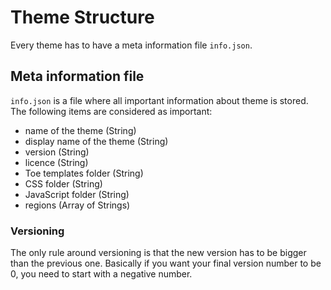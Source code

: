 # Theme Structure

Every theme has to have a meta information file ```info.json```.

## Meta information file

```info.json``` is a file where all important information about theme is stored. The following items are considered as important:
* name of the theme (String)
* display name of the theme (String)
* version (String)
* licence (String)
* Toe templates folder (String)
* CSS folder (String)
* JavaScript folder (String)
* regions (Array of Strings)

### Versioning

The only rule around versioning is that the new version has to be bigger than the previous one. Basically if you want your final version number to be 0, you need to start with a negative number.